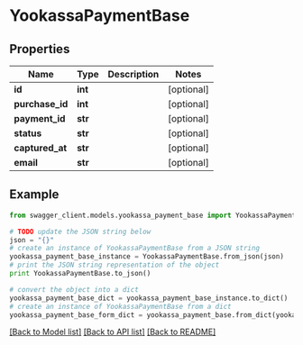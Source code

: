 # YookassaPaymentBase


## Properties
Name | Type | Description | Notes
------------ | ------------- | ------------- | -------------
**id** | **int** |  | [optional] 
**purchase_id** | **int** |  | [optional] 
**payment_id** | **str** |  | [optional] 
**status** | **str** |  | [optional] 
**captured_at** | **str** |  | [optional] 
**email** | **str** |  | [optional] 

## Example

```python
from swagger_client.models.yookassa_payment_base import YookassaPaymentBase

# TODO update the JSON string below
json = "{}"
# create an instance of YookassaPaymentBase from a JSON string
yookassa_payment_base_instance = YookassaPaymentBase.from_json(json)
# print the JSON string representation of the object
print YookassaPaymentBase.to_json()

# convert the object into a dict
yookassa_payment_base_dict = yookassa_payment_base_instance.to_dict()
# create an instance of YookassaPaymentBase from a dict
yookassa_payment_base_form_dict = yookassa_payment_base.from_dict(yookassa_payment_base_dict)
```
[[Back to Model list]](../README.md#documentation-for-models) [[Back to API list]](../README.md#documentation-for-api-endpoints) [[Back to README]](../README.md)
